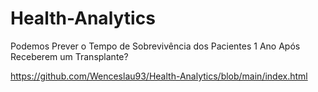 # Health-Analytics
Podemos Prever o Tempo de Sobrevivência dos Pacientes 1 Ano Após Receberem um Transplante?

https://github.com/Wenceslau93/Health-Analytics/blob/main/index.html
